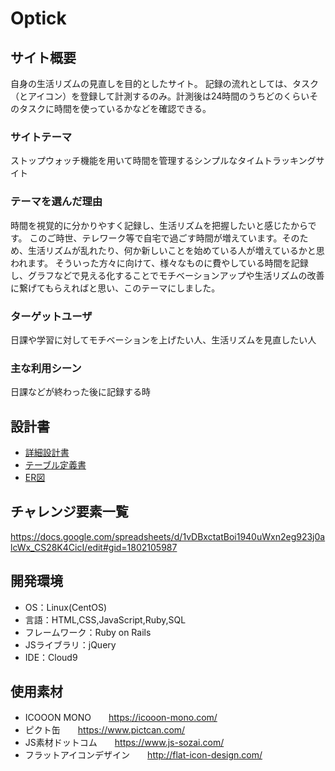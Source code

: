 # Optick

## サイト概要
自身の生活リズムの見直しを目的としたサイト。
記録の流れとしては、タスク（とアイコン）を登録して計測するのみ。計測後は24時間のうちどのくらいそのタスクに時間を使っているかなどを確認できる。

### サイトテーマ
ストップウォッチ機能を用いて時間を管理するシンプルなタイムトラッキングサイト

### テーマを選んだ理由
時間を視覚的に分かりやすく記録し、生活リズムを把握したいと感じたからです。
このご時世、テレワーク等で自宅で過ごす時間が増えています。そのため、生活リズムが乱れたり、何か新しいことを始めている人が増えているかと思われます。
そういった方々に向けて、様々なものに費やしている時間を記録し、グラフなどで見える化することでモチベーションアップや生活リズムの改善に繋げてもらえればと思い、このテーマにしました。

### ターゲットユーザ
日課や学習に対してモチベーションを上げたい人、生活リズムを見直したい人

### 主な利用シーン
日課などが終わった後に記録する時

## 設計書
- [詳細設計書](https://docs.google.com/spreadsheets/d/1apUwHY0U3a6YudH-ksbLZiQLOi4FiANKzbqsw4x1_nQ/edit#gid=2133469642)
- [テーブル定義書](https://docs.google.com/spreadsheets/d/1osc0N2CGbUpCgIx_aGSo5HK7r-zfgyjj5eWgPHxXZVk/edit#gid=1373217982)
- [ER図](https://github.com/yooyama130/optick/files/7885551/ER.pdf)

## チャレンジ要素一覧
<https://docs.google.com/spreadsheets/d/1vDBxctatBoi1940uWxn2eg923j0alcWx_CS28K4CicI/edit#gid=1802105987>

## 開発環境
- OS：Linux(CentOS)
- 言語：HTML,CSS,JavaScript,Ruby,SQL
- フレームワーク：Ruby on Rails
- JSライブラリ：jQuery
- IDE：Cloud9

## 使用素材
- ICOOON MONO　　https://icooon-mono.com/
- ピクト缶　　https://www.pictcan.com/
- JS素材ドットコム　　https://www.js-sozai.com/
- フラットアイコンデザイン　　http://flat-icon-design.com/
